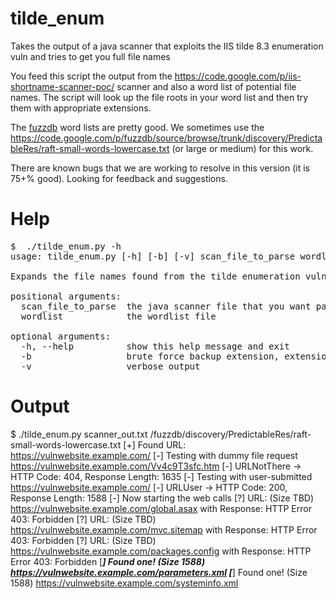 tilde_enum
==========

Takes the output of a java scanner that exploits the IIS tilde 8.3 enumeration vuln and tries to get you full file names

You feed this script the output from the https://code.google.com/p/iis-shortname-scanner-poc/ scanner and also a word list of potential file names. The script will look up the file roots in your word list and then try them with appropriate extensions.

The [fuzzdb](https://code.google.com/p/fuzzdb/) word lists are pretty good. We sometimes use the https://code.google.com/p/fuzzdb/source/browse/trunk/discovery/PredictableRes/raft-small-words-lowercase.txt (or large or medium) for this work.

There are known bugs that we are working to resolve in this version (it is 75+% good). Looking for feedback and suggestions.


Help
====
<pre>$  ./tilde_enum.py -h
usage: tilde_enum.py [-h] [-b] [-v] scan_file_to_parse wordlist

Expands the file names found from the tilde enumeration vuln

positional arguments:
  scan_file_to_parse  the java scanner file that you want parsed
  wordlist            the wordlist file

optional arguments:
  -h, --help          show this help message and exit
  -b                  brute force backup extension, extensions
  -v                  verbose output
</pre>


Output
======
$  ./tilde_enum.py scanner_out.txt /fuzzdb/discovery/PredictableRes/raft-small-words-lowercase.txt 
[+]  Found URL: https://vulnwebsite.example.com/
[-]  Testing with dummy file request https://vulnwebsite.example.com/Vv4c9T3sfc.htm
[-]	   URLNotThere -> HTTP Code: 404, Response Length: 1635
[-]  Testing with user-submitted https://vulnwebsite.example.com/
[-]	   URLUser -> HTTP Code: 200, Response Length: 1588
[-]  Now starting the web calls
[?]  URL: (Size TBD) https://vulnwebsite.example.com/global.asax with Response: HTTP Error 403: Forbidden 
[?]  URL: (Size TBD) https://vulnwebsite.example.com/mvc.sitemap with Response: HTTP Error 403: Forbidden 
[?]  URL: (Size TBD) https://vulnwebsite.example.com/packages.config with Response: HTTP Error 403: Forbidden 
[***]  Found one! (Size 1588) https://vulnwebsite.example.com/parameters.xml
[***]  Found one! (Size 1588) https://vulnwebsite.example.com/systeminfo.xml

